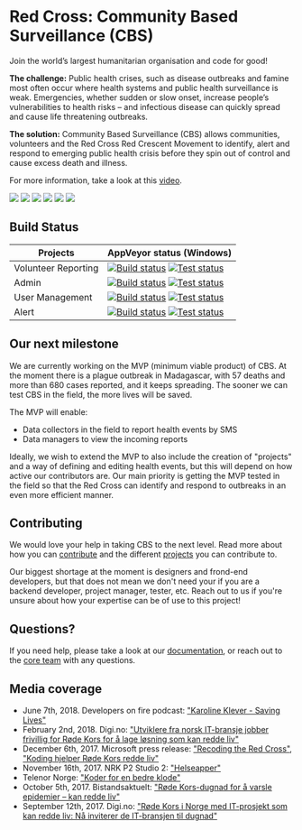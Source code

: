 # Red Cross: Community Based Surveillance (CBS)

Join the world’s largest humanitarian organisation and code for good!

**The challenge:**
Public health crises, such as disease outbreaks and famine most often occur where health systems and public health surveillance is weak. Emergencies, whether sudden or slow onset, increase people’s vulnerabilities to health risks – and infectious disease can quickly spread and cause life threatening outbreaks.

**The solution:**
Community Based Surveillance (CBS) allows communities, volunteers and the Red Cross Red Crescent Movement to identify, alert and respond to emerging public health crisis before they spin out of control and cause excess death and illness.

For more information, take a look at this [video](https://youtu.be/pXkXyb6xTdE).

![](https://img.shields.io/github/stars/ifrcgo/cbs.svg)
![](https://img.shields.io/github/forks/ifrcgo/cbs.svg)
![](https://img.shields.io/github/watchers/ifrcgo/cbs.svg)
![](https://img.shields.io/github/tag/ifrcgo/cbs.svg)
![](https://img.shields.io/github/release/ifrcgo/cbs.svg)
![](https://img.shields.io/github/issues/ifrcgo/cbs.svg)

## Build Status

| Projects  | AppVeyor status (Windows)  |
|---|---|
| Volunteer Reporting  | [![Build status](https://ci.appveyor.com/api/projects/status/tt50700nylx40eml/branch/master?svg=true)](https://ci.appveyor.com/project/karolikl/cbs-g81xy/branch/master) [![Test status](https://img.shields.io/appveyor/tests/karolikl/cbs-g81xy/master.svg)](https://ci.appveyor.com/project/karolikl/cbs-g81xy/branch/master/tests) |
| Admin  | [![Build status](https://ci.appveyor.com/api/projects/status/5u26suwgd9co1rgp/branch/master?svg=true)](https://ci.appveyor.com/project/karolikl/cbs-0ntrh/branch/master) [![Test status](https://img.shields.io/appveyor/tests/karolikl/cbs-0ntrh/master.svg)](https://ci.appveyor.com/project/karolikl/cbs-0ntrh/branch/master/tests) |
| User Management  | [![Build status](https://ci.appveyor.com/api/projects/status/yyxiq56hy52iyv50/branch/master?svg=true)](https://ci.appveyor.com/project/karolikl/cbs-83l5k/branch/master) [![Test status](https://img.shields.io/appveyor/tests/karolikl/cbs-83l5k/master.svg)](https://ci.appveyor.com/project/karolikl/cbs-83l5k/branch/master/tests) |
| Alert  | [![Build status](https://ci.appveyor.com/api/projects/status/2lab71gqtq8hkxn8/branch/master?svg=true)](https://ci.appveyor.com/project/karolikl/cbs-q2clx/branch/master) [![Test status](https://img.shields.io/appveyor/tests/karolikl/cbs-q2clx/master.svg)](https://ci.appveyor.com/project/karolikl/cbs-q2clx/branch/master/tests) |

<!-- [![CircleCI](https://circleci.com/gh/sheeeng/cbs.png?style=shield&circle-token=df3dc5f6efbc2a267f7805f05a5e91d2878be9fd)](https://circleci.com/gh/sheeeng/cbs) | [![TravisCI Status](https://travis-ci.org/sheeeng/cbs.svg?branch=master)] -->
## Our next milestone

We are currently working on the MVP (minimum viable product) of CBS. At the moment there is a plague outbreak in Madagascar, with 57 deaths and more than 680 cases reported, and it keeps spreading. The sooner we can test CBS in the field, the more lives will be saved. 

The MVP will enable: 
- Data collectors in the field to report health events by SMS
- Data managers to view the incoming reports

Ideally, we wish to extend the MVP to also include the creation of "projects" and a way of defining and editing health events, but this will depend on how active our contributors are. Our main priority is getting the MVP tested in the field so that the Red Cross can identify and respond to outbreaks in an even more efficient manner. 

## Contributing

We would love your help in taking CBS to the next level. 
Read more about how you can [contribute](./Documentation/Contribution/contributing.md) and the different [projects](./Documentation/Projects/index.md) you can contribute to. 

Our biggest shortage at the moment is designers and frond-end developers, but that does not mean we don't need your if you are a backend developer, project manager, tester, etc. Reach out to us if you're unsure about how your expertise can be of use to this project!

## Questions?

If you need help, please take a look at our [documentation](https://github.com/IFRCGo/cbs/tree/master/Documentation), or reach out to the [core team](https://github.com/IFRCGo/cbs/blob/master/Documentation/Projects/Core/index.md) with any questions. 

## Media coverage
- June 7th, 2018. Developers on fire podcast: ["Karoline Klever - Saving Lives"](http://developeronfire.com/podcast/episode-345-karoline-klever-saving-lives)
- February 2nd, 2018. Digi.no: ["Utviklere fra norsk IT-bransje jobber frivillig for Røde Kors for å lage løsning som kan redde liv"](https://www.digi.no/artikler/utviklere-fra-norsk-it-bransje-jobber-frivillig-for-rode-kors-for-a-lage-losning-som-kan-redde-liv/428348)
- December 6th, 2017. Microsoft press release: ["Recoding the Red Cross"](https://news.microsoft.com/europe/features/recoding-the-red-cross/), ["Koding hjelper Røde Kors redde liv"](http://www.mynewsdesk.com/no/microsoft-norge/pressreleases/omkoding-av-roede-kors-2317982)
- November 16th, 2017. NRK P2 Studio 2: ["Helseapper"](https://radio.nrk.no/serie/studio-2-p2/MKRV20017917/16-11-2017#t=57m14s)
- Telenor Norge: ["Koder for en bedre klode"](https://www.telenor.no/om/samfunnsansvar/artikler/codeathon.jsp)
- October 5th, 2017. Bistandsaktuelt: ["Røde Kors-dugnad for å varsle epidemier – kan redde liv"](https://www.bistandsaktuelt.no/nyheter/2017/dugnad-for-epidemi-varsling/)
- September 12th, 2017. Digi.no: ["Røde Kors i Norge med IT-prosjekt som kan redde liv: Nå inviterer de IT-bransjen til dugnad"](https://www.digi.no/artikler/rode-kors-i-norge-med-it-prosjekt-som-kan-redde-liv-na-inviterer-de-it-bransjen-til-dugnad/405602)

